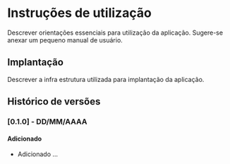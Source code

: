 # Instruções de utilização
Descrever orientações essenciais para utilização da aplicação. Sugere-se anexar um pequeno manual de usuário.

## Implantação

Descrever a infra estrutura utilizada para implantação da aplicação.

## Histórico de versões

### [0.1.0] - DD/MM/AAAA
#### Adicionado
- Adicionado ...
